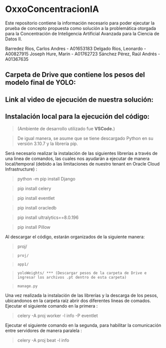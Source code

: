 # OxxoConcentracionIA
Este repositorio contiene la información necesario para poder ejecutar la prueba de concepto propuesta como solución a la problemática otorgada para la Concentración de Inteligencia Artificial Avanzada para la Ciencia de Datos II.

Barredez Rios, Carlos Andres - A01653183
Delgado Rios, Leonardo - A00827915
Joseph Hure, Marin - A01762723
Sánchez Pérez, Raúl Andrés - A01367635

## Carpeta de Drive que contiene los pesos del modelo final de YOLO:

## Link al video de ejecución de nuestra solución:

## Instalación local para la ejecución del código:

> (Ambiente de desarrollo utilizado fue **VSCode.**)

> De igual manera, se asume que se tiene descargado Python en su versión 3.10.7 y la librería pip.

Será necesario realizar la instalación de las siguientes librerías a través de una linea de comandos, las cuales nos ayudarán a ejecutar de manera local/temporal (debido a las limitaciones de nuestro tenant en Oracle Cloud Infrastructure) :

> python -m pip install Django

> pip install celery

> pip install eventlet

> pip install oracledb

> pip install ultralytics==8.0.196

> pip install Pillow

Al descargar el código, estarán organizados de la siguiente manera:

>   proj/

>     proj/

>     app1/

>     yoloWeights/ *** (Descargar pesos de la carpeta de Drive e ingresar los archivos .pt dentro de esta carpeta)

>     manage.py

Una vez realizada la instalación de las librerías y la descarga de los pesos, ubicandonos en la carpeta raíz abrir dos diferentes lineas de comados.
Ejecutar el siguiente comando en la primera :

> celery -A proj worker -l info -P eventlet

Ejecutar el siguiente comando en la segunda, para habilitar la comunicación entre servidores de manera paralela : 

> celery -A proj beat -l info

